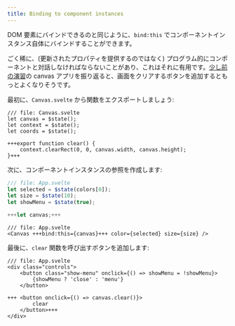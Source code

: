 ```yaml
---
title: Binding to component instances
---
```


DOM 要素にバインドできるのと同じように、`bind:this` でコンポーネントインスタンス自体にバインドすることができます。

ごく稀に、(更新されたプロパティを提供するのではなく) プログラム的にコンポーネントと対話しなければならないことがあり、これはそれに有用です。[少し前の演習](actions)の canvas アプリを振り返ると、画面をクリアするボタンを追加するともっとよくなりそうです。

最初に、`Canvas.svelte` から関数をエクスポートしましょう:

```svelte
/// file: Canvas.svelte
let canvas = $state();
let context = $state();
let coords = $state();

+++export function clear() {
	context.clearRect(0, 0, canvas.width, canvas.height);
}+++
```

次に、コンポーネントインスタンスの参照を作成します:

```js
/// file: App.svelte
let selected = $state(colors[0]);
let size = $state(10);
let showMenu = $state(true);

+++let canvas;+++
```

```svelte
/// file: App.svelte
<Canvas +++bind:this={canvas}+++ color={selected} size={size} />
```

最後に、`clear` 関数を呼び出すボタンを追加します:

```svelte
/// file: App.svelte
<div class="controls">
	<button class="show-menu" onclick={() => showMenu = !showMenu}>
		{showMenu ? 'close' : 'menu'}
	</button>

+++	<button onclick={() => canvas.clear()}>
		clear
	</button>+++
</div>
```
